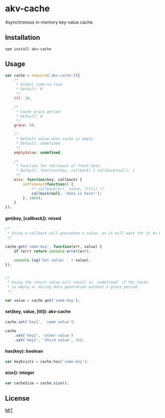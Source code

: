 akv-cache
=========

Asynchronous in-memory key-value cache.



Installation
------------

`npm install akv-cache`



Usage
-----

```js
var cache = require('akv-cache')({
    /*
     * Global time-to-live
     * Default: 0
     */
    ttl: 10,

    /*
     * Cache grace period
     * Default: 0
     */
    grace: 60,

    /*
     * Default value when cache is empty
     * Default: undefined
     */
    emptyValue: undefined,

    /*
     * Function for retrieval of fresh data
     * Default: function(key, callback) { callback(null); }
     */
    miss: function(key, callback) {
        setTimeout(function() {
            /* callback(err, value, [ttl]) */
            callback(null, 'Data is here!');
        }, 1000);
    }
});
```


#### get(key, [callback]): mixed

```js
/*
 * Using a callback will guarantee a value, as it will wait for it to be generated.
 */

cache.get('some-key', function(err, value) {
    if (err) return console.error(err);

    console.log('Got value: ' + value);
});


/*
 * Using the return value will result in `undefined` if the cache
 * is empty or during data generation without a grace period.
 */

var value = cache.get('some-key');
```


#### set(key, value, [ttl]): akv-cache

```js
cache.set('key1', 'some value');

cache
    .set('key2', 'other value')
    .set('key3', 'third value', 15);
```


#### has(key): boolean

```js
var keyExists = cache.has('some-key');
```


#### size(): integer

```js
var cacheSize = cache.size();
```



License
-------

[MIT](LICENSE)
